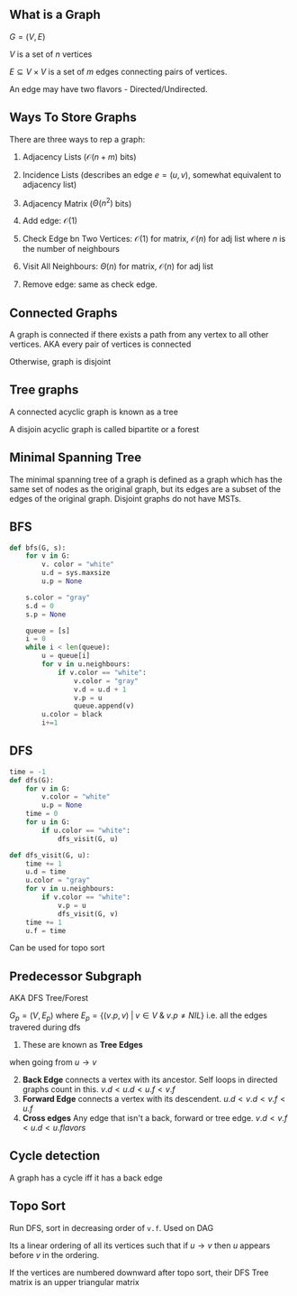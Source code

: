## What is a Graph

$G = (V, E)$

$V$ is a set of $n$ vertices

$E \subseteq V \times V$ is a set of $m$ edges connecting pairs of vertices.

An edge may have two flavors - Directed/Undirected.

## Ways To Store Graphs
There are three ways to rep a graph:

1. Adjacency Lists ($\mathcal{O}(n+m)$ bits)
2. Incidence Lists (describes an edge $e = (u, v)$, somewhat equivalent to adjacency list)
3. Adjacency Matrix ($\Theta(n^2)$ bits)

1. Add edge: $\mathcal{O}(1)$
2. Check Edge bn Two Vertices: $\mathcal{O}(1)$ for matrix, $\mathcal{O}(n)$ for adj list where $n$ is the number of neighbours
3. Visit All Neighbours: $\Theta(n)$ for matrix, $\mathcal{O}(n)$ for adj list
4. Remove edge: same as check edge.

## Connected Graphs

A graph is connected if there exists a path from any vertex to all other vertices. AKA every pair of vertices is connected

Otherwise, graph is disjoint

## Tree graphs

A connected acyclic graph is known as a tree

A disjoin acyclic graph is called bipartite or a forest

## Minimal Spanning Tree

The minimal spanning tree of a graph is defined as a graph which has the same set of nodes as the original graph, but its edges are a subset of the edges of the original graph. Disjoint graphs do not have MSTs.

## BFS

```py
def bfs(G, s):
    for v in G:
        v. color = "white"
        u.d = sys.maxsize
        u.p = None

    s.color = "gray"
    s.d = 0
    s.p = None

    queue = [s]
    i = 0
    while i < len(queue):
        u = queue[i]
        for v in u.neighbours:
            if v.color == "white":
                v.color = "gray"
                v.d = u.d + 1
                v.p = u
                queue.append(v)
        u.color = black
        i+=1
```

## DFS

```py
time = -1
def dfs(G):
    for v in G:
        v.color = "white"
        u.p = None
    time = 0
    for u in G:
        if u.color == "white":
            dfs_visit(G, u)

def dfs_visit(G, u):
    time += 1
    u.d = time
    u.color = "gray"
    for v in u.neighbours:
        if v.color == "white":
            v.p = u
            dfs_visit(G, v)
    time += 1
    u.f = time
```

Can be used for topo sort

## Predecessor Subgraph

AKA DFS Tree/Forest

$G_p = (V, E_p)$ where
$E_p = \{ (v.p, v) \; | \; v \in V \; \& \; v.p \neq NIL \}$ i.e. all the edges travered during dfs

1. These are known as **Tree Edges**

when going from $u \rightarrow v$

2. **Back Edge** connects a vertex with its ancestor. Self loops in directed graphs count in this. $v.d < u.d < u.f < v.f$
3. **Forward Edge** connects a vertex with its descendent. $u.d < v.d < v.f < u.f$
4. **Cross edges** Any edge that isn't a back, forward or tree edge. $v.d < v.f < u.d < u.flavors$

## Cycle detection
A graph has a cycle iff it has a back edge

## Topo Sort

Run DFS, sort in decreasing order of `v.f`. Used on DAG

Its a linear ordering of all its vertices such that if $u \rightarrow v$ then $u$ appears before $v$ in the ordering.

If the vertices are numbered downward after topo sort, their DFS Tree matrix is an upper triangular matrix


